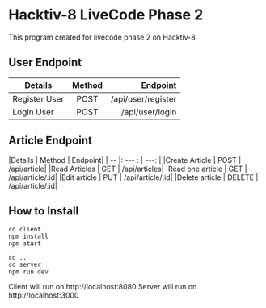 # Hacktiv-8 LiveCode Phase 2

This program created for livecode phase 2 on Hacktiv-8

## User Endpoint

| Details        | Method           | Endpoint  |
| ------------- |:-------------:| -----:|
| Register User  | POST  | /api/user/register |
| Login User      | POST  | /api/user/login   |

## Article Endpoint
|Details | Method | Endpoint|
| -- |: --- : | ---: |
|Create Article | POST | /api/article|
|Read Articles | GET | /api/articles|
|Read one article | GET | /api/article/:id|
|Edit article | PUT | /api/article/:id|
|Delete article | DELETE | /api/article/:id|

## How to Install
```
cd client
npm install
npm start

cd ..
cd server
npm run dev

```

Client will run on http://localhost:8080
Server will run on http://localhost:3000

